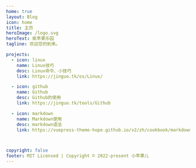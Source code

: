 ```yaml
---
home: true
layout: Blog
icon: home
title: 主页
heroImage: /logo.svg
heroText: 紫苹果乐园
tagline: 欢迎您的到来。

projects:
  - icon: linux
    name: Linux技巧
    desc: Linux命令、小技巧
    link: https://jinguo.tk/os/Linux/

  - icon: github
    name: Github
    desc: Github的使用
    link: https://jinguo.tk/tools/Github

  - icon: markdown
    name: Markdown使用
    desc: markdown语法
    link: https://vuepress-theme-hope.github.io/v2/zh/cookbook/markdown/



copyright: false
footer: MIT Licensed | Copyright © 2022-present 小苹果儿
---
```

